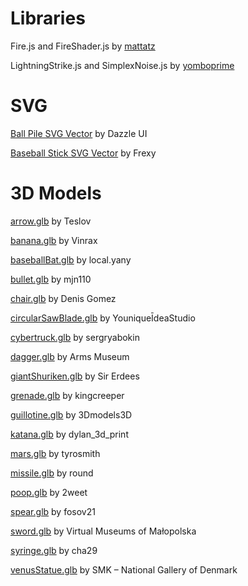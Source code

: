 # Libraries

Fire.js and FireShader.js by [mattatz](http://github.com/mattatz)

LightningStrike.js and SimplexNoise.js by [yomboprime](https://github.com/yomboprime)

# SVG

[Ball Pile SVG Vector](https://www.svgrepo.com/svg/532249/ball-pile) by Dazzle UI

[Baseball Stick SVG Vector](https://www.svgrepo.com/svg/434569/baseball-stick) by Frexy

# 3D Models

[arrow.glb](https://sketchfab.com/3d-models/low-poly-arrow-v20-7a8542971fd0460aaae5bdd24790881b) by Teslov

[banana.glb](https://www.turbosquid.com/3d-models/free-blend-model-low-poly-food/740569) by Vinrax

[baseballBat.glb](https://sketchfab.com/3d-models/baseball-bat-ed1fae579460405eba17bf817e80889a) by local.yany

[bullet.glb](https://www.cgtrader.com/free-3d-models/military/gun/bullet-3d-model-free) by mjn110

[chair.glb](https://www.turbosquid.com/3d-models/chair-2249903) by Denis Gomez

[circularSawBlade.glb](https://sketchfab.com/3d-models/circular-saw-blade-219c51b8284345568e4a5a80156125ef) by YouniqueĪdeaStudio

[cybertruck.glb](https://www.cgtrader.com/free-3d-models/car/suv/tesla-cybertruck-low-poly-210fa75b-9d4a-4e5c-bf1d-157e24eaed45) by sergryabokin

[dagger.glb](https://sketchfab.com/3d-models/kama-dagger-f5236789a5094b8fa1d800ffdb29dfa6) by Arms Museum

[giantShuriken.glb](https://sketchfab.com/3d-models/big-ninja-shuriken-aa7068a1de2541488182be52fbe0f592) by Sir Erdees

[grenade.glb](https://www.cgtrader.com/free-3d-models/military/rocketry/low-poly-grenade-textured-and-not-textured) by kingcreeper

[guillotine.glb](https://cults3d.com/en/3d-model/tool/guillotine-low-poly-3d-model) by 3Dmodels3D

[katana.glb](https://cults3d.com/en/users/dylan_3d_print/3d-models) by dylan_3d_print

[mars.glb](https://free3d.com/3d-model/low-poly-planet-mars-52164.html) by tyrosmith

[missile.glb](https://www.cgtrader.com/free-3d-models/military/rocketry/mim-104-patriot-missle) by round

[poop.glb](https://sketchfab.com/3d-models/karinto-af090980d7874f90b47e2692aea0bf0c) by 2weet

[spear.glb](https://www.cgtrader.com/free-3d-models/military/melee/medieval-spear-839736a4-850a-48a1-984d-b22dc558dc73) by fosov21

[sword.glb](https://sketchfab.com/3d-models/takuba-a-tuareg-sword-80f66f2dc02c4e38aa26833386ed87e9) by Virtual Museums of Małopolska

[syringe.glb](https://www.cgtrader.com/free-3d-models/science/medical/syringe-3d-model-c023a54d-5981-4a5a-8540-d72f9e6838dd) by cha29

[venusStatue.glb](https://sketchfab.com/3d-models/venus-de-milo-statuestexturingchallenge-smk-2983d92ac4e744f485492580ca7629f2) by SMK – National Gallery of Denmark
